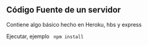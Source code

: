 ## Código Fuente de un servidor

Contiene algo básico hecho en Heroku, hbs y express


Ejecutar, ejemplo
``` npm install```